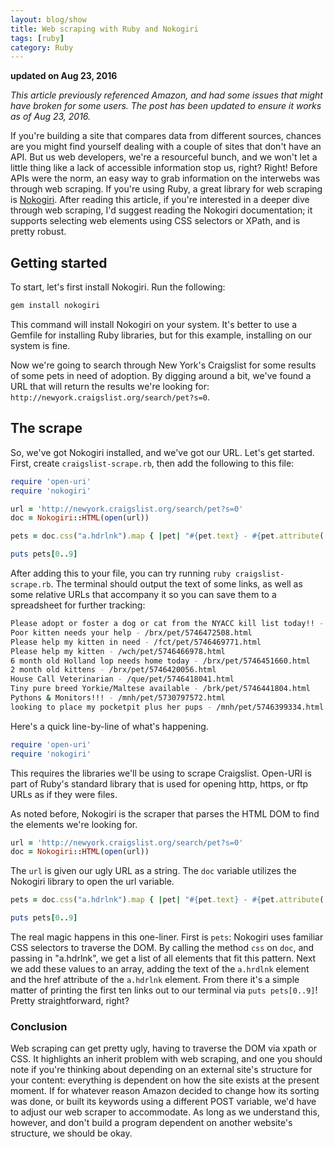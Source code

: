 ```yaml
---
layout: blog/show
title: Web scraping with Ruby and Nokogiri
tags: [ruby]
category: Ruby
---
```


**updated on Aug 23, 2016**

*This article previously referenced Amazon, and had some issues that might have
broken for some users. The post has been updated to ensure it works as of Aug
23, 2016.*

If you're building a site that compares data from different sources, chances are you might find yourself dealing with a couple of sites that don't have an API. But us web developers, we're a resourceful bunch, and we won't let a little thing like a lack of accessible information stop us, right? Right! Before APIs were the norm, an easy way to grab information on the interwebs was through web scraping. If you're using Ruby, a great library for web scraping is [Nokogiri](http://nokogiri.org/). After reading this article, if you're interested in a deeper dive through web scraping, I'd suggest reading the Nokogiri documentation; it supports selecting web elements using CSS selectors or XPath, and is pretty robust.

## Getting started

To start, let's first install Nokogiri. Run the following:

```bash
gem install nokogiri
```

This command will install Nokogiri on your system. It's better to use a Gemfile
for installing Ruby libraries, but for this example, installing on our system is
fine.

Now we're going to search through New York's Craigslist for some results of some
pets in need of adoption. By digging around a bit, we've found a URL that will
return the results we're looking for:
`http://newyork.craigslist.org/search/pet?s=0`.

## The scrape

So, we've got Nokogiri installed, and we've got our URL. Let's get started.
First, create `craigslist-scrape.rb`, then add the following to this file:

```ruby
require 'open-uri'
require 'nokogiri'

url = 'http://newyork.craigslist.org/search/pet?s=0'
doc = Nokogiri::HTML(open(url))

pets = doc.css("a.hdrlnk").map { |pet| "#{pet.text} - #{pet.attribute('href').to_s}" }

puts pets[0..9]
```

After adding this to your file, you can try running `ruby craigslist-scrape.rb`.
The terminal should output the text of some links, as well as some relative URLs
that accompany it so you can save them to a spreadsheet for further tracking:

```bash
Please adopt or foster a dog or cat from the NYACC kill list today!! - /jsy/pet/5746473654.html
Poor kitten needs your help - /brx/pet/5746472508.html
Please help my kitten in need - /fct/pet/5746469771.html
Please help my kitten - /wch/pet/5746466978.html
6 month old Holland lop needs home today - /brx/pet/5746451660.html
2 month old kittens - /brx/pet/5746420056.html
House Call Veterinarian - /que/pet/5746418041.html
Tiny pure breed Yorkie/Maltese available - /brk/pet/5746441804.html
Pythons & Monitors!!! - /mnh/pet/5730797572.html
looking to place my pocketpit plus her pups - /mnh/pet/5746399334.html
```

Here's a quick line-by-line of what's happening.

```ruby
require 'open-uri'
require 'nokogiri'
```

This requires the libraries we'll be using to scrape Craigslist. Open-URI is
part of Ruby's standard library that is used for opening http, https, or ftp
URLs as if they were files.

As noted before, Nokogiri is the scraper that parses the HTML DOM to find the
elements we're looking for.

```ruby
url = 'http://newyork.craigslist.org/search/pet?s=0'
doc = Nokogiri::HTML(open(url))
```  

The `url` is given our ugly URL as a string. The `doc` variable utilizes the Nokogiri library to open the url variable.

```ruby
pets = doc.css("a.hdrlnk").map { |pet| "#{pet.text} - #{pet.attribute('href').to_s}" }

puts pets[0..9]
```

The real magic happens in this one-liner. First is `pets`: Nokogiri uses familiar CSS selectors to traverse the DOM. By calling the method `css` on `doc`, and passing in "a.hdrlnk", we get a list of all elements that fit this pattern. Next we add these values to an array, adding the text of the `a.hrdlnk` element and the href attribute of the `a.hdrlnk` element. From there it's a simple matter of printing the first ten links out to our terminal via `puts pets[0..9]`! Pretty straightforward, right?

### Conclusion

Web scraping can get pretty ugly, having to traverse the DOM via xpath or CSS. It highlights an inherit problem with web scraping, and one you should note if you're thinking about depending on an external site's structure for your content: everything is dependent on how the site exists at the present moment. If for whatever reason Amazon decided to change how its sorting was done, or built its keywords using a different POST variable, we'd have to adjust our web scraper to accommodate. As long as we understand this, however, and don't build a program dependent on another website's structure, we should be okay.
